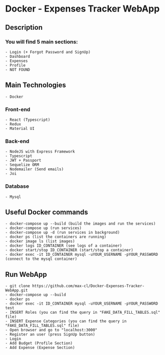 # Docker - Expenses Tracker WebApp

## Description

### You will find 5 main sections:

    - Login (+ Forgot Password and SignUp)
    - Dashboard
    - Expenses
    - Profile
    - NOT FOUND

## Main Technologies

    - Docker

### Front-end

    - React (Typescript)
    - Redux
    - Material UI

### Back-end

    - NodeJS with Express Framework
    - Typescript
    - JWT + Passport
    - Sequelize ORM
    - Nodemailer (Send emails)
    - Joi

### Database

    - Mysql

## Useful Docker commands

    - docker-compose up --build (build the images and run the services)
    - docker-compose up (run services)
    - docker-compose up -d (run services in background)
    - docker ps (list the containers are running)
    - docker image ls (list images)
    - docker logs ID_CONTAINER (see logs of a container)
    - docker start/stop ID_CONTAINER (start/stop a container)
    - docker exec -it ID_CONTAINER mysql -uYOUR_USERNAME -pYOUR_PASSWORD (connect to the mysql container)

## Run WebApp

    - git clone https://github.com/max-cl/Docker-Expenses-Tracker-WebApp.git
    - docker-compose up --build
    - docker ps
    - docker exec -it ID_CONTAINER mysql -uYOUR_USERNAME -pYOUR_PASSWORD test
    - INSERT Roles (you can find the query in "FAKE_DATA_FILL_TABLES.sql" file)
    - INSERT Expense Categories (you can find the query in "FAKE_DATA_FILL_TABLES.sql" file)
    - Open browser and go to "localhost:3000"
    - Register an user (press SignUp button)
    - Login
    - Add Budget (Profile Section)
    - Add Expense (Expense Section)
